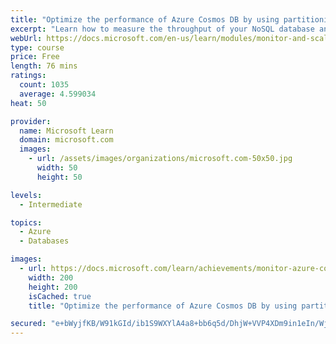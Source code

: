 ```yaml
---
title: "Optimize the performance of Azure Cosmos DB by using partitioning and indexing strategies"
excerpt: "Learn how to measure the throughput of your NoSQL database and assess the impact of partition key and indexing strategies on throughput."
webUrl: https://docs.microsoft.com/en-us/learn/modules/monitor-and-scale-cosmos-db/
type: course
price: Free
length: 76 mins
ratings:
  count: 1035
  average: 4.599034
heat: 50

provider:
  name: Microsoft Learn
  domain: microsoft.com
  images:
    - url: /assets/images/organizations/microsoft.com-50x50.jpg
      width: 50
      height: 50

levels:
  - Intermediate

topics:
  - Azure
  - Databases

images:
  - url: https://docs.microsoft.com/learn/achievements/monitor-azure-cosmos-db-social.png
    width: 200
    height: 200
    isCached: true
    title: "Optimize the performance of Azure Cosmos DB by using partitioning and indexing strategies"

secured: "e+bWyjfKB/W91kGId/ib1S9WXYlA4a8+bb6q5d/DhjW+VVP4XDm9in1eIn/WjPzkeO/dJ6oJ7VjxcpwLvceidmDN8TjSRzfHEdb9b+EBlcLUJVLgNd7GOQSJJOHVWn95guFmQISxW04bVsJoWJlD8FiFyaL+OPE2VoYgJCVme2X5IpCwZWRgip82XATNFleJzyu+54OtkM8MO7u+f5kQD7DxcdH0uyI1PP/TiEIeVJSXycXphutx8KMWsTBSIJ4fugJ9exqqKwuF1ITDzdO9ISyWfGgME2ed45hpZm/MfKtMYxyvQmnXiST/MuPScMIDT04zM0/Sc3mcrsqWDEivPCVYlVATcl6f5PdNOQs52aFuYBzwP2O6b4iA8yE5dGlUduo1E726myeNqsXBxwA2KxPd3IvAA+RqpE0rKNVZ/0I=;awkaE2KoWUl7gtVQOn5o3Q=="
---
```


